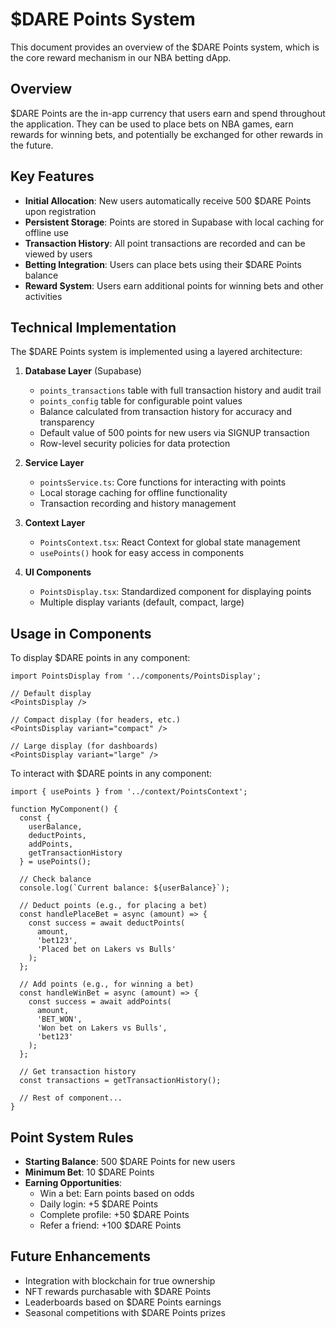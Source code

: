 # $DARE Points System

This document provides an overview of the $DARE Points system, which is the core reward mechanism in our NBA betting dApp.

## Overview

$DARE Points are the in-app currency that users earn and spend throughout the application. They can be used to place bets on NBA games, earn rewards for winning bets, and potentially be exchanged for other rewards in the future.

## Key Features

- **Initial Allocation**: New users automatically receive 500 $DARE Points upon registration
- **Persistent Storage**: Points are stored in Supabase with local caching for offline use
- **Transaction History**: All point transactions are recorded and can be viewed by users
- **Betting Integration**: Users can place bets using their $DARE Points balance
- **Reward System**: Users earn additional points for winning bets and other activities

## Technical Implementation

The $DARE Points system is implemented using a layered architecture:

1. **Database Layer** (Supabase)
   - `points_transactions` table with full transaction history and audit trail
   - `points_config` table for configurable point values
   - Balance calculated from transaction history for accuracy and transparency
   - Default value of 500 points for new users via SIGNUP transaction
   - Row-level security policies for data protection

2. **Service Layer**
   - `pointsService.ts`: Core functions for interacting with points
   - Local storage caching for offline functionality
   - Transaction recording and history management

3. **Context Layer**
   - `PointsContext.tsx`: React Context for global state management
   - `usePoints()` hook for easy access in components

4. **UI Components**
   - `PointsDisplay.tsx`: Standardized component for displaying points
   - Multiple display variants (default, compact, large)

## Usage in Components

To display $DARE points in any component:

```tsx
import PointsDisplay from '../components/PointsDisplay';

// Default display
<PointsDisplay />

// Compact display (for headers, etc.)
<PointsDisplay variant="compact" />

// Large display (for dashboards)
<PointsDisplay variant="large" />
```

To interact with $DARE points in any component:

```tsx
import { usePoints } from '../context/PointsContext';

function MyComponent() {
  const { 
    userBalance, 
    deductPoints, 
    addPoints,
    getTransactionHistory 
  } = usePoints();

  // Check balance
  console.log(`Current balance: ${userBalance}`);

  // Deduct points (e.g., for placing a bet)
  const handlePlaceBet = async (amount) => {
    const success = await deductPoints(
      amount, 
      'bet123', 
      'Placed bet on Lakers vs Bulls'
    );
  };

  // Add points (e.g., for winning a bet)
  const handleWinBet = async (amount) => {
    const success = await addPoints(
      amount,
      'BET_WON',
      'Won bet on Lakers vs Bulls',
      'bet123'
    );
  };

  // Get transaction history
  const transactions = getTransactionHistory();

  // Rest of component...
}
```

## Point System Rules

- **Starting Balance**: 500 $DARE Points for new users
- **Minimum Bet**: 10 $DARE Points
- **Earning Opportunities**:
  - Win a bet: Earn points based on odds
  - Daily login: +5 $DARE Points
  - Complete profile: +50 $DARE Points
  - Refer a friend: +100 $DARE Points

## Future Enhancements

- Integration with blockchain for true ownership
- NFT rewards purchasable with $DARE Points
- Leaderboards based on $DARE Points earnings
- Seasonal competitions with $DARE Points prizes 